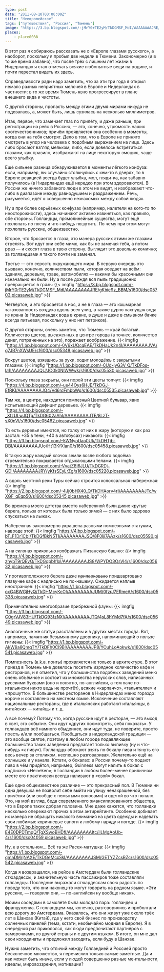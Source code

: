 ```yaml
---
type: post
date: "2011-08-10T00:00:00Z"
title: "Неевропейское"
tags: ["путешествия", "Россия", "Тюмень"]
image: "https://3.bp.blogspot.com/-jMrY0rTE2yM/TkDGMSF_MdI/AAAAAAAAJRE/gKbie9z_BBM/s1600/dsc05703.picasaweb.jpg"
places:
    - place0088
---
```


В этот раз я собираюсь рассказать не о «Европе глазами русского», а наоборот, поскольку я пробыл две недели в Тюмени. Закономерно (и в то же время забавно), что после трёх с лишним лет жизни в Нидерландах я стал отмечать всякие любопытные вещи на родине, и почти перестал видеть их здесь.

<!--more-->

Справедливости ради надо заметить, что за эти три года я открыл немало разных неприятных мелочей в Европе и Нидерландах в частности; в то же время Тюмень явно прогрессирует в плане внешнего вида и чистоты.

С другой стороны, пропасть между этими двумя мирами никуда не подевалась, а, может быть, лишь сузилась на несколько миллиметров.

Итак, первое, что замечает глаз по прилёту, и даже раньше, при регистрации на рейс в Россию, — это, конечно, угрюмость наших соотечественников; причём проявляется она особенно в моменты, когда они на тебя смотрят. Дело в том, что в Европе не принято смотреть в упор на человека с подобным выражением на лице. Здесь либо бросают взгляд мельком, либо, если довелось встретиться глазами, как правило, изображают на лице некоторую эмоцию, чаще всего улыбку.

Ещё сильнее разница обнаруживается в моменты лёгкого конфуза: если, например, вы случайно столкнулись с кем-то в дверях, то в Европе реакцией всегда будет улыбка, мол, гляди-ка, как забавно получилось (в Нидерландах ещё нередко при этом здороваются). В России же ничего забавного люди в этом не видят, и изображают что-либо в диапазоне между равнодушием и раздражением. Речь, разумеется, идёт о совершенно незнакомых между собой людях.

Ну а при более серьёзных конфузах (например, налетели на кого-то по неосторожности), здесь начинают активно извиняться, как правило, обе стороны. Голландцы, прямолинейные существа, могут ещё похлопать по плечу и что-нибудь пошутить. По чему при этом могут похлопать русские, общеизвестно.

Второе, что бросается в глаза, это манера русских этими же глазами стрелять. Вот идут они себе мимо, как бы не замечая тебя, а потом рраз — и скосят глаза в твою сторону. Выглядит это довольно комично; за голландцами я такого почти не замечал.

Третье — это серость окружающего мира. В первую очередь это вызвано, конечно, количеством пыли, которая оседает на всём: зданиях, деревьях, траве, автомобилях — какими бы красочными они изначально ни были. Ну а после дождя вся пыль традиционно превращается в грязь:
{{< imgfig "https://3.bp.blogspot.com/-jMrY0rTE2yM/TkDGMSF_MdI/AAAAAAAAJRE/gKbie9z_BBM/s1600/dsc05703.picasaweb.jpg" >}}

Четвёртое, и это бросается в нос, а не в глаза — это кошмарная загазованность воздуха вдоль всех улиц, а также дурно пахнущая вода из крана (в Нидерландах вода в кране, в душе и даже в смывном бачке всегда питьевая, поскольку у них нет петриков).

С другой стороны, очень заметно, что Тюмень — край богатый. Количество цветов, высаженных в центре города (а точнее, количество денег, потраченных на это), поражает воображение.
{{< imgfig "https://1.bp.blogspot.com/-0V6xUQcqEAE/TkDHaUk2n4I/AAAAAAAAJVA/g7JB7nXWsUE/s1600/dsc05348.picasaweb.jpg" >}}

Вокруг цветов, взявшись за руки, ходит молодёжь с закрытыми глазами:
{{< imgfig "https://1.bp.blogspot.com/-0Ud-jyG3V_Q/TkDFos-Ia1I/AAAAAAAAJQU/JO0k0NIWWwk/s1600/dsc05530.picasaweb.jpg" >}}

Поскольку глаза закрыты, они порой эти цветы топчут:
{{< imgfig "https://4.bp.blogspot.com/-ue44Oys6HJE/TkDGJ-EfRKI/AAAAAAAAJQ4/Vd6rdFmbbWg/s1600/dsc05535.picasaweb.jpg" >}}

Там же, в центре, находится помпезный Цветной бульвар, явно испытывающий дефицит деревьев.
{{< imgfig "https://4.bp.blogspot.com/-_XtzULwJQTg/TkDG602aAhI/AAAAAAAAJTE/8LzT-sX0nVI/s1600/dsc05462.picasaweb.jpg" >}}

То есть деревья имеются, но толку от них в жару (которую я как раз застал: +35 в тени, +40 в автобусах) никакого:
{{< imgfig "https://3.bp.blogspot.com/-5WNyoUao0Uk/TkDHTjb-DBI/AAAAAAAAJUo/Ht13KfXIan0/s1600/dsc05458.picasaweb.jpg" >}}

В такую жару каждый клочок земли возле любого водоёма стремительно покрывается отдыхающими телами.
{{< imgfig "https://1.bp.blogspot.com/-VvatZ8I6JLU/TkDGRDj-GDI/AAAAAAAAJRY/yKfsSEyLrZg/s1600/dsc05228.picasaweb.jpg" >}}

А вдоль местной реки Туры сейчас строится колоссальная набережная:
{{< imgfig "https://2.bp.blogspot.com/-4Jj0bHX40_Q/TkDHAorv4rI/AAAAAAAAJTc/wXGF_qEqp50/s1600/dsc05345.picasaweb.jpg" >}}

Во времена моего детства вместо набережной были дикие крутые берега, польза от которых была только зимой — с них было здорово спускаться на лыжах.

Набережная закономерно украшена разными помпезными статуями, навроде этой:
{{< imgfig "https://4.bp.blogspot.com/-bT_F1Dr1CbI/TkDGfBkN5TI/AAAAAAAAJSQ/8F0Iji7AAzk/s1600/dsc05590.picasaweb.jpg" >}}

А на склонах прикольно изображать Пизанскую башню:
{{< imgfig "https://4.bp.blogspot.com/-zhybT9rQEvQ/TkDGqpbh1xI/AAAAAAAAJS8/WPYDO3OsVl4/s1600/dsc05632.picasaweb.jpg" >}}

У противоположного берега даже ~~припарковано~~ пришвартовано плавучее кафе с надписью не по-нашему. Ожидается наплыв иностранцев:
{{< imgfig "https://1.bp.blogspot.com/-oxG4BWGjHyQ/TkDHMcyKcOI/AAAAAAAAJUM/0fzrJ7ERmeA/s1600/dsc05338.picasaweb.jpg" >}}

Примечательно многообразие прибрежной фауны:
{{< imgfig "https://3.bp.blogspot.com/-C0grVJV83HU/TkDG93fzNXI/AAAAAAAAJTQ/4sL8hYMd7fA/s1600/dsc05649.picasaweb.jpg" >}}

Аналогичные же статуи расставлены и в других местах города. Вот, например, памятник безымянному дворнику, напоминающий о пользе гигиены:
{{< imgfig "https://1.bp.blogspot.com/-AkW9a6QmqTY/TkDFh0CI9BI/AAAAAAAAJP8/YOuhLoAokwk/s1600/dsc05541.picasaweb.jpg" >}}

Помпезность (a.k.a. понты) проявляется не только в архитектуре. В этот приезд в Тюмень мне довелось посетить изрядное количество кафе и ресторанов, и я отметил, что у большинства подобных заведений меню очень объёмное и состоит из множества нерусских слов, написанных русскими буквами (оно и понятно, по-английски, а тем паче по-итальянски никто ведь не прочтёт), всякие «карпаччо», «тальятелле» и «прошутто». В большинстве ресторанов в Нидерландах меню гораздо короче и составлено на местном языке. Исключение составляют национальные рестораны, где в итальянских работают итальянцы, в китайских — китайцы и т. д.

А всё почему? Потому что, когда русские идут в ресторан, — это выход в свет, это событие. Они идут «других посмотреть, себя показать». У голландцев всё намного обыденнее, они идут туда, не поверите, просто поесть и/или пообщаться. Пообщаться в нидерландской традиции — это вообще святое, поэтому в любом городе подавляющее большинство таких заведений предлагает только выпивку (ну и что-нибудь «к пиву»). Голландцы обожают взять по бокалу пива и тянуть его весь вечер за столиком, неспешно разговаривая. Желательно ещё на солнышке и у канала. Кстати, о бокалах: в России почему-то подают пиво в чём придётся, например, Guinness могут налить в бокал с надписью «Heineken»; в Голландии в любом более-менее приличном месте его практически всегда наливают в «свой» бокал.

Ещё одно общеизвестное различие — это прекрасный пол. В Тюмени ни одна девушка не позволит себе выйти на улицу ненакрашенной, без причёски (или вообще с немытыми волосами) и одетой во что попало. Это, на мой взгляд, беда современного эмансипированного общества, что в Европе таких добрая половина. Мне даже кажется, что голландки несколько опережают прочих в этом антирейтинге. Особенно добивает их манера не обращать никакого внимания на цвета одежды и надевать свои любимые коричневые сапоги к любому наряду и погоде.
{{< imgfig "https://2.bp.blogspot.com/-E4E0DPDTmqQ/TgXSwoBHDfI/AAAAAAAAItc/iILMgAoUb-4/s1600/dsc04059.picasaweb.jpg" >}}

Ну, а в остальном… Всё та же Расея-матушка:
{{< imgfig "https://1.bp.blogspot.com/-qmaDMrjNAXE/TkDGeMcxSkI/AAAAAAAAJSM/GETYZZcsBZc/s1600/dsc05542.picasaweb.jpg" >}}

Когда я возвращался, на рейсе в Амстердам были голландские стюардессы, и значительную часть пассажиров тоже составляли голландцы. Последние выражали стюардессам свою радость по поводу того, что они наконец-то могут говорить на родном языке. «Эти русские, — говорили они, — по-английски ну вообще никак».

Моими соседями в самолёте была молодая пара: голландец и француженка. С голландцем мы, конечно, разговорились и проболтали всю дорогу до Амстердама. Оказалось, что они живут уже около трёх лет в Шанхае (Китай), где у него свой бизнес по производству солнечных панелей (тема, кстати, необычайно модная в Европе). Я в очередной раз прикололся, как люди предпочитают партнёров с заморочками, из другой страны и с другим языком. В итоге, он мне дал свои координаты и предложил заходить, если буду в Шанхае.

Нужно заметить, что отличий между Голландией и Россией просто бесконечное множество, я перечислил только самые заметные. Да и как может быть иначе, если у людей совершенно разные ментальности, идеалы, мировоззрения, мотивации?
